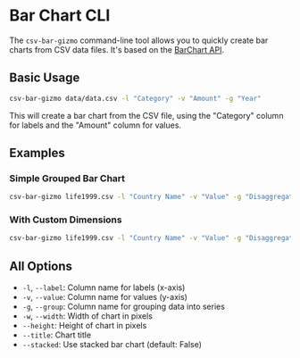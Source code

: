 # Bar Chart CLI

The `csv-bar-gizmo` command-line tool allows you to quickly create bar charts from CSV data files. It's based on the [BarChart API](../api/bars.md).

## Basic Usage

```bash
csv-bar-gizmo data/data.csv -l "Category" -v "Amount" -g "Year"
```

This will create a bar chart from the CSV file, using the "Category" column for labels and the "Amount" column for values.

## Examples

### Simple Grouped Bar Chart

```bash
csv-bar-gizmo life1999.csv -l "Country Name" -v "Value" -g "Disaggregation"
```

### With Custom Dimensions

```bash
csv-bar-gizmo life1999.csv -l "Country Name" -v "Value" -g "Disaggregation" --width 800 --height 600
```

## All Options

- `-l`, `--label`: Column name for labels (x-axis)
- `-v`, `--value`: Column name for values (y-axis)
- `-g`, `--group`: Column name for grouping data into series
- `-w`, `--width`: Width of chart in pixels
- `--height`: Height of chart in pixels
- `--title`: Chart title
- `--stacked`: Use stacked bar chart (default: False)
